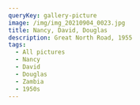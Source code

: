 ```yaml
---
queryKey: gallery-picture
image: /img/img_20210904_0023.jpg
title: Nancy, David, Douglas
description: Great North Road, 1955
tags:
  - All pictures
  - Nancy
  - David
  - Douglas
  - Zambia
  - 1950s
---
```

